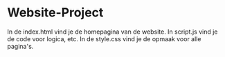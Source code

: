 # Website-Project

In de index.html vind je de homepagina van de website.
In script.js vind je de code voor logica, etc.
In de style.css vind je de opmaak voor alle pagina's.
